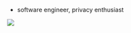 - software engineer, privacy enthusiast

<a href="https://unobatbayar.github.io">
  <img src="https://skillicons.dev/icons?i=apple,unity,reactivex,swift,nextjs,ts,tailwind,py,fastapi,postgres,docker" />
</a>
